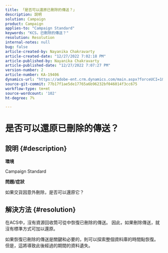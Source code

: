```yaml
---
title: 「是否可以還原已刪除的傳送？」
description: 說明
solution: Campaign
product: Campaign
applies-to: "Campaign Standard"
keywords: "KCS，已刪除的傳送？"
resolution: Resolution
internal-notes: null
bug: false
article-created-by: Nayanika Chakravarty
article-created-date: "12/27/2022 7:02:18 PM"
article-published-by: Nayanika Chakravarty
article-published-date: "12/27/2022 7:07:27 PM"
version-number: 2
article-number: KA-19406
dynamics-url: "https://adobe-ent.crm.dynamics.com/main.aspx?forceUCI=1&pagetype=entityrecord&etn=knowledgearticle&id=2a233af7-1886-ed11-81ac-6045bd006079"
source-git-commit: 77b17f1ae5de17765a6b96232bf046014f3cc675
workflow-type: tm+mt
source-wordcount: '102'
ht-degree: 7%

---
```


# 是否可以還原已刪除的傳送？

## 說明 {#description}


<b>環境</b>

Campaign Standard

<b>問題/症狀</b>

如果交貨因意外刪除，是否可以還原它？


## 解決方法 {#resolution}


在ACS中，沒有資源回收筒可從中恢復已刪除的傳送。 因此，如果刪除傳送，就沒有標準方式可加以還原。

如果恢復已刪除的傳送是關鍵和必要的，則可以探索整個資料庫的時間點恢復。 但是，這將導致此後經過的期間的資料遺失。
